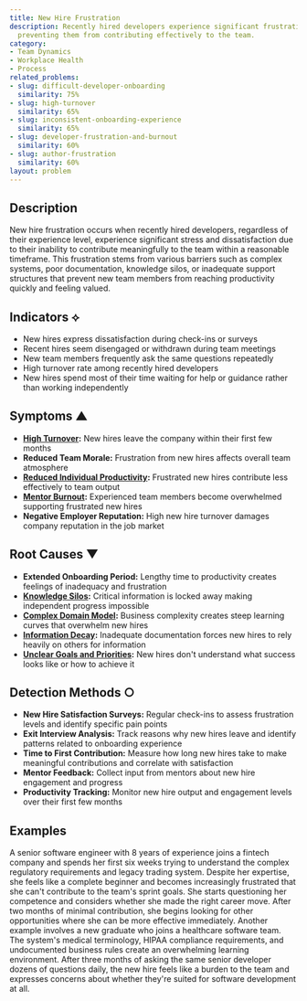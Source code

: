 ```yaml
---
title: New Hire Frustration
description: Recently hired developers experience significant frustration due to barriers
  preventing them from contributing effectively to the team.
category:
- Team Dynamics
- Workplace Health
- Process
related_problems:
- slug: difficult-developer-onboarding
  similarity: 75%
- slug: high-turnover
  similarity: 65%
- slug: inconsistent-onboarding-experience
  similarity: 65%
- slug: developer-frustration-and-burnout
  similarity: 60%
- slug: author-frustration
  similarity: 60%
layout: problem
---
```


## Description

New hire frustration occurs when recently hired developers, regardless of their experience level, experience significant stress and dissatisfaction due to their inability to contribute meaningfully to the team within a reasonable timeframe. This frustration stems from various barriers such as complex systems, poor documentation, knowledge silos, or inadequate support structures that prevent new team members from reaching productivity quickly and feeling valued.

## Indicators ⟡

- New hires express dissatisfaction during check-ins or surveys
- Recent hires seem disengaged or withdrawn during team meetings
- New team members frequently ask the same questions repeatedly
- High turnover rate among recently hired developers
- New hires spend most of their time waiting for help or guidance rather than working independently

## Symptoms ▲

- **[High Turnover](high-turnover.md):** New hires leave the company within their first few months
- **Reduced Team Morale:** Frustration from new hires affects overall team atmosphere
- **[Reduced Individual Productivity](reduced-individual-productivity.md):** Frustrated new hires contribute less effectively to team output
- **[Mentor Burnout](mentor-burnout.md):** Experienced team members become overwhelmed supporting frustrated new hires
- **Negative Employer Reputation:** High new hire turnover damages company reputation in the job market

## Root Causes ▼

- **Extended Onboarding Period:** Lengthy time to productivity creates feelings of inadequacy and frustration
- **[Knowledge Silos](knowledge-silos.md):** Critical information is locked away making independent progress impossible
- **[Complex Domain Model](complex-domain-model.md):** Business complexity creates steep learning curves that overwhelm new hires
- **[Information Decay](information-decay.md):** Inadequate documentation forces new hires to rely heavily on others for information
- **[Unclear Goals and Priorities](unclear-goals-and-priorities.md):** New hires don't understand what success looks like or how to achieve it

## Detection Methods ○

- **New Hire Satisfaction Surveys:** Regular check-ins to assess frustration levels and identify specific pain points
- **Exit Interview Analysis:** Track reasons why new hires leave and identify patterns related to onboarding experience
- **Time to First Contribution:** Measure how long new hires take to make meaningful contributions and correlate with satisfaction
- **Mentor Feedback:** Collect input from mentors about new hire engagement and progress
- **Productivity Tracking:** Monitor new hire output and engagement levels over their first few months

## Examples

A senior software engineer with 8 years of experience joins a fintech company and spends her first six weeks trying to understand the complex regulatory requirements and legacy trading system. Despite her expertise, she feels like a complete beginner and becomes increasingly frustrated that she can't contribute to the team's sprint goals. She starts questioning her competence and considers whether she made the right career move. After two months of minimal contribution, she begins looking for other opportunities where she can be more effective immediately. Another example involves a new graduate who joins a healthcare software team. The system's medical terminology, HIPAA compliance requirements, and undocumented business rules create an overwhelming learning environment. After three months of asking the same senior developer dozens of questions daily, the new hire feels like a burden to the team and expresses concerns about whether they're suited for software development at all.